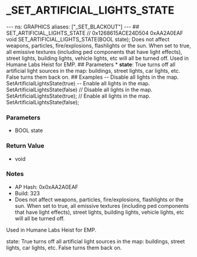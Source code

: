 # _SET_ARTIFICIAL_LIGHTS_STATE

--- ns: GRAPHICS aliases: ["_SET_BLACKOUT"] --- ## SET_ARTIFICIAL_LIGHTS_STATE  // 0x1268615ACE24D504 0xAA2A0EAF void SET_ARTIFICIAL_LIGHTS_STATE(BOOL state);  Does not affect weapons, particles, fire/explosions, flashlights or the sun.  When set to true, all emissive textures (including ped components that have light effects), street lights, building lights, vehicle lights, etc will all be turned off.  Used in Humane Labs Heist for EMP.  ## Parameters * **state**: True turns off all artificial light sources in the map: buildings, street lights, car lights, etc. False turns them back on.  ## Examples -- Disable all lights in the map. SetArtificialLightsState(true)  -- Enable all lights in the map. SetArtificialLightsState(false)  // Disable all lights in the map. SetArtificialLightsState(true);  // Enable all lights in the map. SetArtificialLightsState(false);

### Parameters
* BOOL state

### Return Value
* void

### Notes
* AP Hash: 0x0xAA2A0EAF
* Build: 323
* Does not affect weapons, particles, fire/explosions, flashlights or the sun.
When set to true, all emissive textures (including ped components that have light effects), street lights, building lights, vehicle lights, etc will all be turned off.

Used in Humane Labs Heist for EMP.

state: True turns off all artificial light sources in the map: buildings, street lights, car lights, etc. False turns them back on.


